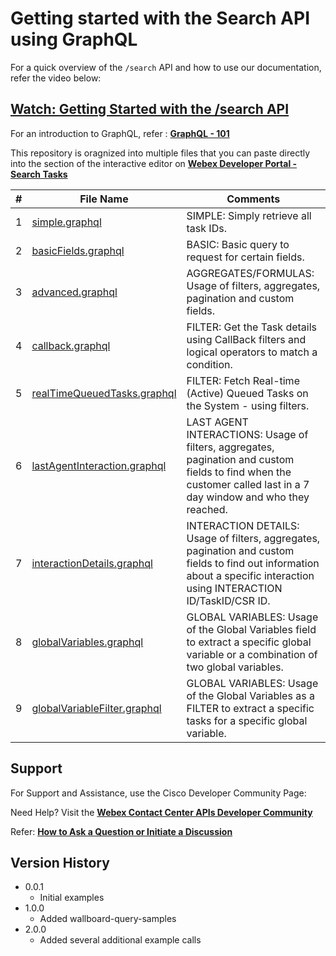 # Getting started with the Search API using GraphQL

For a quick overview of the `/search` API and how to use our documentation, refer the video below:

## [Watch: Getting Started with the /search API](https://app.vidcast.io/share/c8c778c5-6659-4145-891a-bafcece29863)

For an introduction to GraphQL, refer : **[GraphQL - 101](https://graphql.org/learn/)**

This repository is oragnized into multiple files that you can paste directly into the section of the interactive editor on **[Webex Developer Portal - Search Tasks](https://developer.webex-cx.com/documentation/search/search-tasks)**

| #   | File Name                                                                                                                                             | Comments                                                                                                                                                                 |
| --- | ----------------------------------------------------------------------------------------------------------------------------------------------------- | ------------------------------------------------------------------------------------------------------------------------------------------------------------------------ |
| 1   | [simple.graphql](https://github.com/CiscoDevNet/webex-contact-center-api-samples/blob/main/graphql-sample/simple.graphql)                             | SIMPLE: Simply retrieve all task IDs.                                                                                                                                    |
| 2   | [basicFields.graphql](https://github.com/CiscoDevNet/webex-contact-center-api-samples/blob/main/graphql-sample/basicFields.graphql)                   | BASIC: Basic query to request for certain fields.                                                                                                                        |
| 3   | [advanced.graphql](https://github.com/CiscoDevNet/webex-contact-center-api-samples/blob/main/graphql-sample/advanced.graphql)                         | AGGREGATES/FORMULAS: Usage of filters, aggregates, pagination and custom fields.                                                                                         |
| 4   | [callback.graphql](https://github.com/CiscoDevNet/webex-contact-center-api-samples/blob/main/graphql-sample/callbackFilter.graphql)                   | FILTER: Get the Task details using CallBack filters and logical operators to match a condition.                                                                          |
| 5   | [realTimeQueuedTasks.graphql](https://github.com/CiscoDevNet/webex-contact-center-api-samples/blob/main/graphql-sample/realTimeQueuedTasks.graphql)   | FILTER: Fetch Real-time (Active) Queued Tasks on the System - using filters.                                                                                             |
| 6   | [lastAgentInteraction.graphql](https://github.com/CiscoDevNet/webex-contact-center-api-samples/blob/main/graphql-sample/lastAgentInteraction.graphql) | LAST AGENT INTERACTIONS: Usage of filters, aggregates, pagination and custom fields to find when the customer called last in a 7 day window and who they reached.        |
| 7   | [interactionDetails.graphql](https://github.com/CiscoDevNet/webex-contact-center-api-samples/blob/main/graphql-sample/interactionDetails.graphql)     | INTERACTION DETAILS: Usage of filters, aggregates, pagination and custom fields to find out information about a specific interaction using INTERACTION ID/TaskID/CSR ID. |
| 8   | [globalVariables.graphql](https://github.com/CiscoDevNet/webex-contact-center-api-samples/blob/main/graphql-sample/globalVariables.graphql)           | GLOBAL VARIABLES: Usage of the Global Variables field to extract a specific global variable or a combination of two global variables.                                    |
| 9   | [globalVariableFilter.graphql](https://github.com/CiscoDevNet/webex-contact-center-api-samples/blob/main/graphql-sample/globalVariableFilter.graphql) | GLOBAL VARIABLES: Usage of the Global Variables as a FILTER to extract a specific tasks for a specific global variable.                                                  |

## Support

For Support and Assistance, use the Cisco Developer Community Page:

Need Help? Visit the **[Webex Contact Center APIs Developer Community](https://community.cisco.com/t5/contact-center/bd-p/j-disc-dev-contact-center)**

Refer: **[How to Ask a Question or Initiate a Discussion](https://community.cisco.com/t5/contact-center/webex-contact-center-apis-developer-community-and-support/m-p/4558270)**

## Version History

- 0.0.1
  - Initial examples
- 1.0.0
  - Added wallboard-query-samples
- 2.0.0
  - Added several additional example calls
